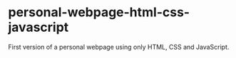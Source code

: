 # personal-webpage-html-css-javascript
First version of a personal webpage using only HTML, CSS and JavaScript.
